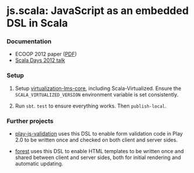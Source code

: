 # js.scala: JavaScript as an embedded DSL in Scala #

### Documentation

* ECOOP 2012 paper ([PDF](https://github.com/js-scala/js-scala/blob/master/papers/ecoop2012/article.pdf?raw=true))
* [Scala Days 2012 talk](http://skillsmatter.com/podcast/scala/javascript-embedded-dsl-scala)

### Setup

1. Setup [virtualization-lms-core](http://github.com/js-scala/virtualization-lms-core), including Scala-Virtualized. Ensure the `SCALA_VIRTUALIZED_VERSION` environment variable is set consistently.

2. Run `sbt`. `test` to ensure everything works. Then `publish-local`.

### Further projects

* [play-js-validation](http://github.com/js-scala/play-js-validation) uses this DSL to enable form validation code in Play 2.0 to be written once and checked on both client and server sides.

* [forest](http://github.com/js-scala/forest) uses this DSL to enable HTML templates to be written once and shared between client and server sides, both for initial rendering and automatic updating.
